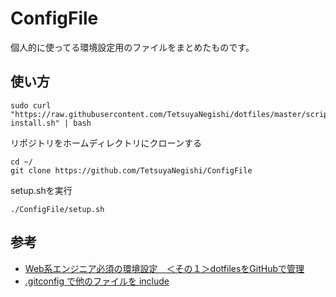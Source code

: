 # ConfigFile

個人的に使ってる環境設定用のファイルをまとめたものです。

## 使い方

```
sudo curl "https://raw.githubusercontent.com/TetsuyaNegishi/dotfiles/master/scripts/brew-install.sh" | bash
```

リポジトリをホームディレクトリにクローンする

```
cd ~/
git clone https://github.com/TetsuyaNegishi/ConfigFile
```

setup.shを実行

```
./ConfigFile/setup.sh
```

## 参考

- [Web系エンジニア必須の環境設定　＜その１＞dotfilesをGitHubで管理](http://tango-ruby.hatenablog.com/entry/2017/02/07/235714)
- [.gitconfig で他のファイルを include](https://qiita.com/t_uda/items/c3fd33604c3888e64868)

